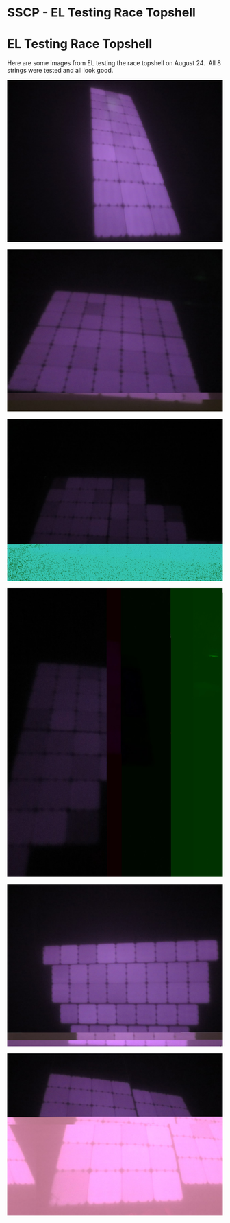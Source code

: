 # SSCP - EL Testing Race Topshell

# EL Testing Race Topshell

Here are some images from EL testing the race topshell on August 24.  All 8 strings were tested and all look good. 

![](../../../../../assets/image_ab52c99678.jpg)

![](../../../../../assets/image_78384f9450.jpg)

![](../../../../../assets/image_365d782cb3.jpg)

![](../../../../../assets/image_77c4a5fa00.jpg)

![](../../../../../assets/image_6c79ffad9b.jpg)

![](../../../../../assets/image_01d7a6f65e.jpg)

